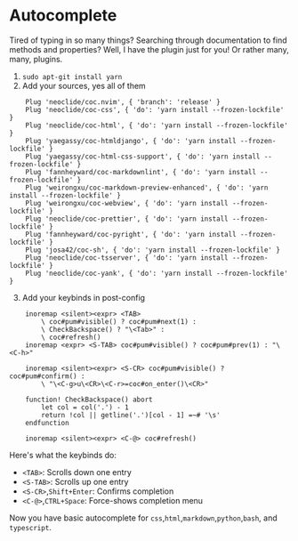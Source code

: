 # Autocomplete

Tired of typing in so many things? Searching through documentation to find methods and properties?
Well, I have the plugin just for you! Or rather many, many, plugins.

1. `sudo apt-git install yarn`
2. Add your sources, yes all of them
```vim
    Plug 'neoclide/coc.nvim', { 'branch': 'release' }
    Plug 'neoclide/coc-css', { 'do': 'yarn install --frozen-lockfile' }
    Plug 'neoclide/coc-html', { 'do': 'yarn install --frozen-lockfile' }
    Plug 'yaegassy/coc-htmldjango', { 'do': 'yarn install --frozen-lockfile' }
    Plug 'yaegassy/coc-html-css-support', { 'do': 'yarn install --frozen-lockfile' }
    Plug 'fannheyward/coc-markdownlint', { 'do': 'yarn install --frozen-lockfile' }
    Plug 'weirongxu/coc-markdown-preview-enhanced', { 'do': 'yarn install --frozen-lockfile' }
    Plug 'weirongxu/coc-webview', { 'do': 'yarn install --frozen-lockfile' }
    Plug 'neoclide/coc-prettier', { 'do': 'yarn install --frozen-lockfile' }
    Plug 'fannheyward/coc-pyright', { 'do': 'yarn install --frozen-lockfile' }
    Plug 'josa42/coc-sh', { 'do': 'yarn install --frozen-lockfile' }
    Plug 'neoclide/coc-tsserver', { 'do': 'yarn install --frozen-lockfile' }
    Plug 'neoclide/coc-yank', { 'do': 'yarn install --frozen-lockfile' }
```
3. Add your keybinds in post-config
```vim
    inoremap <silent><expr> <TAB>
        \ coc#pum#visible() ? coc#pum#next(1) :
        \ CheckBackspace() ? "\<Tab>" :
        \ coc#refresh()
    inoremap <expr> <S-TAB> coc#pum#visible() ? coc#pum#prev(1) : "\<C-h>"

    inoremap <silent><expr> <S-CR> coc#pum#visible() ? coc#pum#confirm() :
        \ "\<C-g>u\<CR>\<C-r>=coc#on_enter()\<CR>"

    function! CheckBackspace() abort
        let col = col('.') - 1
        return !col || getline('.')[col - 1] =~# '\s'
    endfunction

    inoremap <silent><expr> <C-@> coc#refresh()
```

Here's what the keybinds do:
- `<TAB>`: Scrolls down one entry
- `<S-TAB>`: Scrolls up one entry
- `<S-CR>`,`Shift+Enter`: Confirms completion
- `<C-@>`,`CTRL+Space`: Force-shows completion menu

Now you have basic autocomplete for `css`,`html`,`markdown`,`python`,`bash`, and `typescript`.
